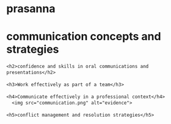 # prasanna
<html>
  <head>
    <title></title>
    <h1>communication concepts and strategies </h1>
    
    <h2>confidence and skills in oral communications and presentations</h2>
    
    <h3>Work effectively as part of a team</h3>
    
    <h4>Communicate effectively in a professional context</h4>
      <img src="communication.png" alt="evidence">
    
    <h5>conflict management and resolution strategies</h5>
